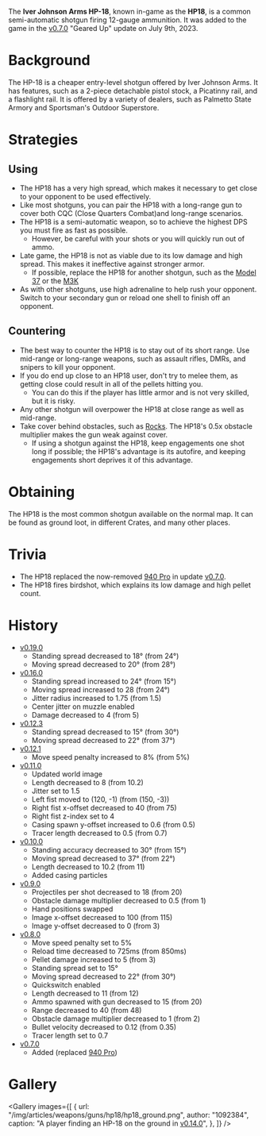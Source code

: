 The **Iver Johnson Arms HP-18**, known in-game as the **HP18**, is a common semi-automatic shotgun firing 12-gauge ammunition. It was added to the game in the [v0.7.0](https://github.com/HasangerGames/suroi/releases/tag/v0.7.0) "Geared Up" update on July 9th, 2023.

# Background

The HP-18 is a cheaper entry-level shotgun offered by Iver Johnson Arms. It has features, such as a 2-piece detachable pistol stock, a Picatinny rail, and a flashlight rail. It is offered by a variety of dealers, such as Palmetto State Armory and Sportsman's Outdoor Superstore.

# Strategies

## Using

- The HP18 has a very high spread, which makes it necessary to get close to your opponent to be used effectively.
- Like most shotguns, you can pair the HP18 with a long-range gun to cover both CQC (Close Quarters Combat)and long-range scenarios.
- The HP18 is a semi-automatic weapon, so to achieve the highest DPS you must fire as fast as possible.
  - However, be careful with your shots or you will quickly run out of ammo.
- Late game, the HP18 is not as viable due to its low damage and high spread. This makes it ineffective against stronger armor.
  - If possible, replace the HP18 for another shotgun, such as the [Model 37](/weapons/guns/model_37) or the [M3K](/weapons/guns/m3k)
- As with other shotguns, use high adrenaline to help rush your opponent. Switch to your secondary gun or reload one shell to finish off an opponent.

## Countering

- The best way to counter the HP18 is to stay out of its short range. Use mid-range or long-range weapons, such as assault rifles, DMRs, and snipers to kill your opponent.
- If you do end up close to an HP18 user, don't try to melee them, as getting close could result in all of the pellets hitting you.
  - You can do this if the player has little armor and is not very skilled, but it is risky.
- Any other shotgun will overpower the HP18 at close range as well as mid-range.
- Take cover behind obstacles, such as [Rocks](/obstacles/rock). The HP18's 0.5x obstacle multiplier makes the gun weak against cover.
  - If using a shotgun against the HP18, keep engagements one shot long if possible; the HP18's advantage is its autofire, and keeping engagements short deprives it of this advantage.

# Obtaining

The HP18 is the most common shotgun available on the normal map. It can be found as ground loot, in different Crates, and many other places.

# Trivia

- The HP18 replaced the now-removed [940 Pro](/weapons/guns/940pro) in update [v0.7.0](https://github.com/HasangerGames/suroi/releases/tag/v0.7.0).
- The HP18 fires birdshot, which explains its low damage and high pellet count.

# History
- [v0.19.0](https://github.com/HasangerGames/suroi/releases/tag/v0.19.0)
  - Standing spread decreased to 18° (from 24°)
  - Moving spread decreased to 20° (from 28°)
- [v0.16.0](https://github.com/HasangerGames/suroi/releases/tag/v0.16.0)
  - Standing spread increased to 24° (from 15°)
  - Moving spread increased to 28 (from 24°)
  - Jitter radius increased to 1.75 (from 1.5)
  - Center jitter on muzzle enabled
  - Damage decreased to 4 (from 5)
- [v0.12.3](https://github.com/HasangerGames/suroi/releases/tag/v0.12.3)
  - Standing spread decreased to 15° (from 30°)
  - Moving spread decreased to 22° (from 37°)
- [v0.12.1](https://github.com/HasangerGames/suroi/releases/tag/v0.12.1)
  - Move speed penalty increased to 8% (from 5%)
- [v0.11.0](https://github.com/HasangerGames/suroi/releases/tag/v0.11.0)
  - Updated world image
  - Length decreased to 8 (from 10.2)
  - Jitter set to 1.5
  - Left fist moved to (120, -1) (from (150, -3))
  - Right fist x-offset decreased to 40 (from 75)
  - Right fist z-index set to 4
  - Casing spawn y-offset increased to 0.6 (from 0.5)
  - Tracer length decreased to 0.5 (from 0.7)
- [v0.10.0](https://github.com/HasangerGames/suroi/releases/tag/v0.10.0)
  - Standing accuracy decreased to 30° (from 15°)
  - Moving spread decreased to 37° (from 22°)
  - Length decreased to 10.2 (from 11)
  - Added casing particles
- [v0.9.0](https://github.com/HasangerGames/suroi/releases/tag/v0.9.0)
  - Projectiles per shot decreased to 18 (from 20)
  - Obstacle damage multiplier decreased to 0.5 (from 1)
  - Hand positions swapped
  - Image x-offset decreased to 100 (from 115)
  - Image y-offset decreased to 0 (from 3)
- [v0.8.0](https://github.com/HasangerGames/suroi/releases/tag/v0.8.0)
  - Move speed penalty set to 5%
  - Reload time decreased to 725ms (from 850ms)
  - Pellet damage increased to 5 (from 3)
  - Standing spread set to 15°
  - Moving spread decreased to 22° (from 30°)
  - Quickswitch enabled
  - Length decreased to 11 (from 12)
  - Ammo spawned with gun decreased to 15 (from 20)
  - Range decreased to 40 (from 48)
  - Obstacle damage multiplier decreased to 1 (from 2)
  - Bullet velocity decreased to 0.12 (from 0.35)
  - Tracer length set to 0.7
- [v0.7.0](https://github.com/HasangerGames/suroi/releases/tag/v0.7.0)
  - Added (replaced [940 Pro](/weapons/guns/940pro))

# Gallery

<Gallery
  images={[
    {
      url: "/img/articles/weapons/guns/hp18/hp18_ground.png",
      author: "1092384",
      caption: "A player finding an HP-18 on the ground in [v0.14.0](https://github.com/HasangerGames/suroi/releases/tag/v0.14.0)",
    },
  ]}
/>
